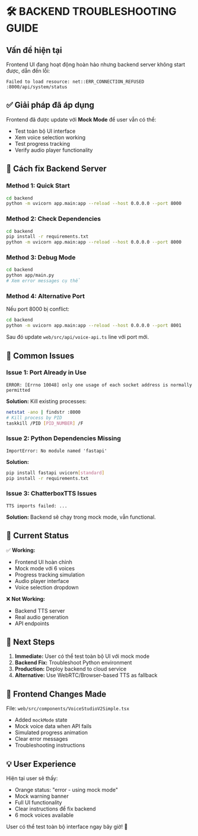 # 🛠️ BACKEND TROUBLESHOOTING GUIDE

## Vấn đề hiện tại
Frontend UI đang hoạt động hoàn hảo nhưng backend server không start được, dẫn đến lỗi:
```
Failed to load resource: net::ERR_CONNECTION_REFUSED
:8000/api/system/status
```

## ✅ Giải pháp đã áp dụng
Frontend đã được update với **Mock Mode** để user vẫn có thể:
- Test toàn bộ UI interface
- Xem voice selection working
- Test progress tracking
- Verify audio player functionality

## 🔧 Cách fix Backend Server

### Method 1: Quick Start
```bash
cd backend
python -m uvicorn app.main:app --reload --host 0.0.0.0 --port 8000
```

### Method 2: Check Dependencies
```bash
cd backend
pip install -r requirements.txt
python -m uvicorn app.main:app --reload --host 0.0.0.0 --port 8000
```

### Method 3: Debug Mode
```bash
cd backend
python app/main.py
# Xem error messages cụ thể
```

### Method 4: Alternative Port
Nếu port 8000 bị conflict:
```bash
cd backend
python -m uvicorn app.main:app --reload --host 0.0.0.0 --port 8001
```
Sau đó update `web/src/api/voice-api.ts` line với port mới.

## 🐛 Common Issues

### Issue 1: Port Already in Use
```
ERROR: [Errno 10048] only one usage of each socket address is normally permitted
```
**Solution:** Kill existing processes:
```bash
netstat -ano | findstr :8000
# Kill process by PID
taskkill /PID [PID_NUMBER] /F
```

### Issue 2: Python Dependencies Missing
```
ImportError: No module named 'fastapi'
```
**Solution:**
```bash
pip install fastapi uvicorn[standard]
pip install -r requirements.txt
```

### Issue 3: ChatterboxTTS Issues
```
TTS imports failed: ...
```
**Solution:** Backend sẽ chạy trong mock mode, vẫn functional.

## 🎯 Current Status

✅ **Working:**
- Frontend UI hoàn chỉnh
- Mock mode với 6 voices
- Progress tracking simulation
- Audio player interface
- Voice selection dropdown

❌ **Not Working:**
- Backend TTS server
- Real audio generation
- API endpoints

## 🚀 Next Steps

1. **Immediate:** User có thể test toàn bộ UI với mock mode
2. **Backend Fix:** Troubleshoot Python environment
3. **Production:** Deploy backend to cloud service
4. **Alternative:** Use WebRTC/Browser-based TTS as fallback

## 📝 Frontend Changes Made

File: `web/src/components/VoiceStudioV2Simple.tsx`
- Added `mockMode` state
- Mock voice data when API fails
- Simulated progress animation
- Clear error messages
- Troubleshooting instructions

## 💡 User Experience

Hiện tại user sẽ thấy:
- Orange status: "error - using mock mode"
- Mock warning banner
- Full UI functionality
- Clear instructions để fix backend
- 6 mock voices available

User có thể test toàn bộ interface ngay bây giờ! 🎉 